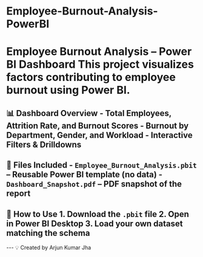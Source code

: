 # Employee-Burnout-Analysis-PowerBI

# Employee Burnout Analysis – Power BI Dashboard  This project visualizes factors contributing to employee burnout using Power BI. 
## 📊 Dashboard Overview  - **Total Employees, Attrition Rate, and Burnout Scores** - **Burnout by Department, Gender, and Workload** - **Interactive Filters & Drilldowns**  
## 📂 Files Included  - `Employee_Burnout_Analysis.pbit` – Reusable Power BI template (no data) - `Dashboard_Snapshot.pdf` – PDF snapshot of the report  
## 🚀 How to Use  1. Download the `.pbit` file 2. Open in Power BI Desktop 3. Load your own dataset matching the schema 
---  💡 Created by  Arjun Kumar Jha
